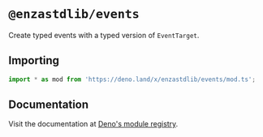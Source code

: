 # `@enzastdlib/events`

Create typed events with a typed version of `EventTarget`.

## Importing

```typescript
import * as mod from 'https://deno.land/x/enzastdlib/events/mod.ts';
```

## Documentation

Visit the documentation at [Deno's module registry](https://deno.land/x/enzastdlib/events/mod.ts?doc).

